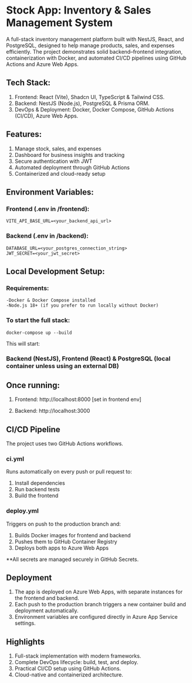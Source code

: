 # Stock App: Inventory & Sales Management System

A full-stack inventory management platform built with NestJS, React, and PostgreSQL, designed to help manage products, sales, and expenses efficiently.
The project demonstrates solid backend–frontend integration, containerization with Docker, and automated CI/CD pipelines using GitHub Actions and Azure Web Apps.

## Tech Stack:

1. Frontend: React (Vite), Shadcn UI, TypeScript & Tailwind CSS.
2. Backend: NestJS (Node.js), PostgreSQL & Prisma ORM.
3. DevOps & Deployment: Docker, Docker Compose, GitHub Actions (CI/CD), Azure Web Apps.

## Features:

1. Manage stock, sales, and expenses
2. Dashboard for business insights and tracking
3. Secure authentication with JWT
4. Automated deployment through GitHub Actions
5. Containerized and cloud-ready setup

## Environment Variables: 

  ### Frontend (.env in /frontend): 
    VITE_API_BASE_URL=<your_backend_api_url>
  ### Backend (.env in /backend):
    DATABASE_URL=<your_postgres_connection_string>
    JWT_SECRET=<your_jwt_secret>

## Local Development Setup:

  ### Requirements:

    -Docker & Docker Compose installed
    -Node.js 18+ (if you prefer to run locally without Docker)

  ### To start the full stack:
    docker-compose up --build

This will start:

### Backend (NestJS), Frontend (React) & PostgreSQL (local container unless using an external DB)

## Once running:

1. Frontend: http://localhost:8000 [set in frontend env]

2. Backend: http://localhost:3000

## CI/CD Pipeline

The project uses two GitHub Actions workflows.

### ci.yml 
Runs automatically on every push or pull request to:

 1. Install dependencies
 2. Run backend tests
 3. Build the frontend

### deploy.yml 
Triggers on push to the production branch and:
  1. Builds Docker images for frontend and backend
  2. Pushes them to GitHub Container Registry
  3. Deploys both apps to Azure Web Apps

**All secrets are managed securely in GitHub Secrets.

## Deployment
  1. The app is deployed on Azure Web Apps, with separate instances for the frontend and backend.
  2. Each push to the production branch triggers a new container build and deployment automatically.
  3. Environment variables are configured directly in Azure App Service settings.

## Highlights
  1. Full-stack implementation with modern frameworks.
  2. Complete DevOps lifecycle: build, test, and deploy.
  3. Practical CI/CD setup using GitHub Actions.
  4. Cloud-native and containerized architecture.









